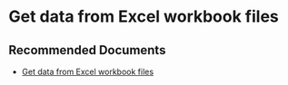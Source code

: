   <properties
	pageTitle="get data from excel workbook files"
	description="get data from excel workbook files"
	service="microsoft.PowerBIDedicated"
	resource="capacities"
	authors="pjfreitas"
	ms.author="pfreitas"	
	displayOrder="950"
	selfHelpType="generic"
	supportTopicIds="32628105"
	productPesIds="16334"
	cloudEnvironments="public, MoonCake, fairfax, usnat, ussec" 
	articleId="3e005c72-c341-9ab3-26bc-6d8610b01082"
	ownershipId="PowerBI_PowerBI"
/>

# Get data from Excel workbook files

## **Recommended Documents**

* [Get data from Excel workbook files](https://docs.microsoft.com/power-bi/service-excel-workbook-files)
